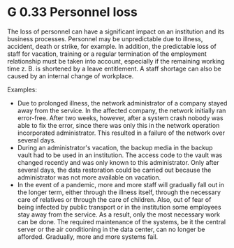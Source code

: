 G 0.33 Personnel loss
======================

The loss of personnel can have a significant impact on an institution and its business processes. Personnel may be unpredictable due to illness, accident, death or strike, for example. In addition, the predictable loss of staff for vacation, training or a regular termination of the employment relationship must be taken into account, especially if the remaining working time z. B. is shortened by a leave entitlement. A staff shortage can also be caused by an internal change of workplace.

Examples:

* Due to prolonged illness, the network administrator of a company stayed away from the service. In the affected company, the network initially ran error-free. After two weeks, however, after a system crash nobody was able to fix the error, since there was only this in the network operation incorporated administrator. This resulted in a failure of the network over several days.
* During an administrator's vacation, the backup media in the backup vault had to be used in an institution. The access code to the vault was changed recently and was only known to this administrator. Only after several days, the data restoration could be carried out because the administrator was not more available on vacation.
* In the event of a pandemic, more and more staff will gradually fall out in the longer term, either through the illness itself, through the necessary care of relatives or through the care of children. Also, out of fear of being infected by public transport or in the institution some employees stay away from the service. As a result, only the most necessary work can be done. The required maintenance of the systems, be it the central server or the air conditioning in the data center, can no longer be afforded. Gradually, more and more systems fail.
